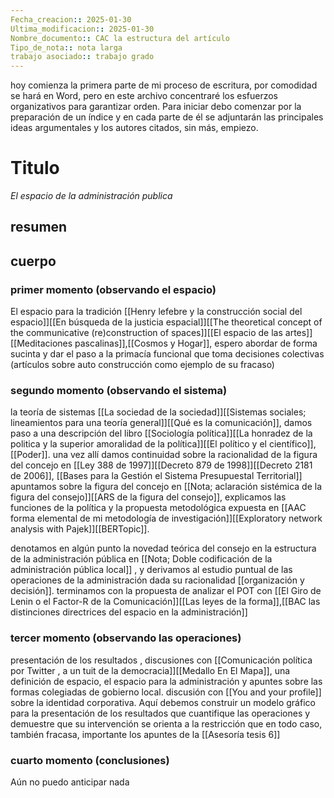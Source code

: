 ```yaml
---
Fecha_creacion:: 2025-01-30
Ultima_modificacion:: 2025-01-30
Nombre_documento:: CAC la estructura del artículo
Tipo_de_nota:: nota larga 
trabajo asociado:: trabajo grado
---
```

hoy comienza la primera parte de mi proceso de escritura, por comodidad se hará en Word, pero en este archivo concentraré los esfuerzos organizativos para garantizar orden. Para iniciar debo comenzar por la preparación de un índice y en cada parte de él se adjuntarán las principales ideas argumentales y los autores citados, sin más, empiezo. 

# Titulo 
*El espacio de la administración publica* 
## resumen
## cuerpo
### primer momento (observando el espacio)

El espacio para la tradición [[Henry lefebre y la construcción social del espacio]][[En búsqueda de la justicia espacial]][[The theoretical concept of the communicative (re)construction of spaces]][[El espacio de las artes]][[Meditaciones pascalinas]],[[Cosmos y Hogar]], espero abordar de forma sucinta y dar el paso a la primacía funcional que toma decisiones colectivas (artículos sobre auto construcción como ejemplo de su fracaso)
### segundo momento (observando el sistema)

la teoría de sistemas [[La sociedad de la sociedad]][[Sistemas sociales; lineamientos para una teoría general]][[Qué es la comunicación]], damos paso a una descripción del libro [[Sociología política]][[La honradez de la politica y la superior amoralidad de la política]][[El político y el científico]],[[Poder]]. una vez allí damos continuidad sobre la racionalidad de la figura del concejo en [[Ley 388 de 1997]][[Decreto 879 de 1998]][[Decreto 2181 de 2006]], [[Bases para la Gestión el Sistema Presupuestal Territorial]] apuntamos sobre la figura del concejo en [[Nota; aclaración sistémica de la figura del consejo]][[ARS de la figura del consejo]], explicamos las funciones de la política y la propuesta metodológica expuesta en [[AAC  forma elemental de mi metodología de investigación]][[Exploratory network analysis with Pajek]][[BERTopic]]. 

denotamos en algún punto la novedad teórica del consejo en la estructura de la administración pública en [[Nota; Doble codificación de la administración pública local]] , y derivamos al estudio puntual de las operaciones de la administración dada su racionalidad [[organización y decisión]]. terminamos con la propuesta de analizar el POT con [[El Giro de Lenin o el Factor-R de la Comunicación]][[Las leyes de la forma]],[[BAC las distinciones directrices del espacio en la administración]] 

### tercer momento (observando las operaciones)

presentación de los resultados , discusiones con [[Comunicación política por Twitter , a un tuit de la democracia]][[Medallo En El Mapa]], una definición de espacio, el espacio para la administración y apuntes sobre las formas colegiadas de gobierno local. discusión con [[You and your profile]] sobre la identidad corporativa. Aquí debemos construir un modelo gráfico para la presentación de los resultados que cuantifique las operaciones y demuestre que su intervención se orienta a la restricción que en todo caso, también fracasa, importante los apuntes de la [[Asesoría tesis 6]]

### cuarto momento (conclusiones)

Aún no puedo anticipar nada





